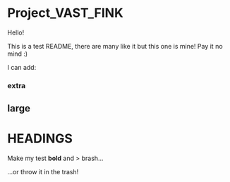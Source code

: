 # Project_VAST_FINK

Hello!

This is a test README, there are many like it but this one is mine! Pay it no mind :)

I can add:

### extra

## large

# HEADINGS

Make my test **bold** and > brash...

...or throw it in the trash!
